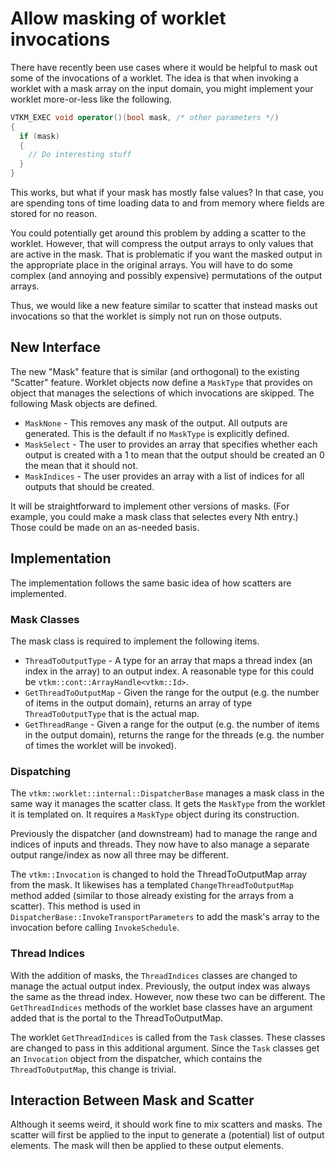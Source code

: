 # Allow masking of worklet invocations

There have recently been use cases where it would be helpful to mask out
some of the invocations of a worklet. The idea is that when invoking a
worklet with a mask array on the input domain, you might implement your
worklet more-or-less like the following.

```cpp
VTKM_EXEC void operator()(bool mask, /* other parameters */)
{
  if (mask)
  {
    // Do interesting stuff
  }
}
```

This works, but what if your mask has mostly false values? In that case,
you are spending tons of time loading data to and from memory where fields
are stored for no reason.

You could potentially get around this problem by adding a scatter to the
worklet. However, that will compress the output arrays to only values that
are active in the mask. That is problematic if you want the masked output
in the appropriate place in the original arrays. You will have to do some
complex (and annoying and possibly expensive) permutations of the output
arrays.

Thus, we would like a new feature similar to scatter that instead masks out
invocations so that the worklet is simply not run on those outputs.

## New Interface

The new "Mask" feature that is similar (and orthogonal) to the existing
"Scatter" feature. Worklet objects now define a `MaskType` that provides on
object that manages the selections of which invocations are skipped. The
following Mask objects are defined.

  * `MaskNone` - This removes any mask of the output. All outputs are
    generated. This is the default if no `MaskType` is explicitly defined.
  * `MaskSelect` - The user to provides an array that specifies whether
    each output is created with a 1 to mean that the output should be
    created an 0 the mean that it should not.
  * `MaskIndices` - The user provides an array with a list of indices for
    all outputs that should be created.
  
It will be straightforward to implement other versions of masks. (For
example, you could make a mask class that selectes every Nth entry.) Those
could be made on an as-needed basis.

## Implementation

The implementation follows the same basic idea of how scatters are
implemented.

### Mask Classes

The mask class is required to implement the following items.

  * `ThreadToOutputType` - A type for an array that maps a thread index (an
    index in the array) to an output index. A reasonable type for this
    could be `vtkm::cont::ArrayHandle<vtkm::Id>`.
  * `GetThreadToOutputMap` - Given the range for the output (e.g. the
    number of items in the output domain), returns an array of type
    `ThreadToOutputType` that is the actual map.
  * `GetThreadRange` - Given a range for the output (e.g. the number of
    items in the output domain), returns the range for the threads (e.g.
    the number of times the worklet will be invoked).

### Dispatching

The `vtkm::worklet::internal::DispatcherBase` manages a mask class in
the same way it manages the scatter class. It gets the `MaskType` from
the worklet it is templated on. It requires a `MaskType` object during
its construction.

Previously the dispatcher (and downstream) had to manage the range and
indices of inputs and threads. They now have to also manage a separate
output range/index as now all three may be different.

The `vtkm::Invocation` is changed to hold the ThreadToOutputMap array from
the mask. It likewises has a templated `ChangeThreadToOutputMap` method
added (similar to those already existing for the arrays from a scatter).
This method is used in `DispatcherBase::InvokeTransportParameters` to add
the mask's array to the invocation before calling `InvokeSchedule`.

### Thread Indices

With the addition of masks, the `ThreadIndices` classes are changed to
manage the actual output index. Previously, the output index was always the
same as the thread index. However, now these two can be different. The
`GetThreadIndices` methods of the worklet base classes have an argument
added that is the portal to the ThreadToOutputMap.

The worklet `GetThreadIndices` is called from the `Task` classes. These
classes are changed to pass in this additional argument. Since the `Task`
classes get an `Invocation` object from the dispatcher, which contains the
`ThreadToOutputMap`, this change is trivial.

## Interaction Between Mask and Scatter

Although it seems weird, it should work fine to mix scatters and masks. The
scatter will first be applied to the input to generate a (potential) list
of output elements. The mask will then be applied to these output elements.
